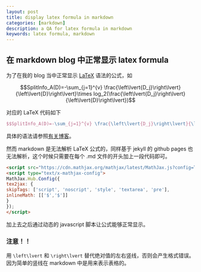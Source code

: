```yaml
---
layout: post
title: display latex formula in markdown 
categories: [markdown]
description: a QA for latex formula in markdown
keywords: latex formula, markdown
---
```


## 在 markdown blog 中正常显示 latex formula

<script src="https://cdn.mathjax.org/mathjax/latest/MathJax.js?config=TeX-AMS-MML_HTMLorMML" type="text/javascript"></script>
<script type="text/x-mathjax-config">
MathJax.Hub.Config({
tex2jax: {
skipTags: ['script', 'noscript', 'style', 'textarea', 'pre'],
inlineMath: [['$','$']]
}
});
</script>



为了在我的 blog 当中正常显示 [LaTeX](https://www.latex-project.org/) 语法的公式，如

$$SplitInfo_A(D)=-\sum_{j=1}^{v} \frac{\left\lvert{D_j}\right\lvert}{\left\lvert{D}\right\lvert}\times log_2(\frac{\left\lvert{D_j}\right\lvert}{\left\lvert{D}\right\lvert})$$

对应的 LaTeX 代码如下

```latex
$$SplitInfo_A(D)=-\sum_{j=1}^{v} \frac{\left\lvert{D_j}\right\lvert}{\left\lvert{D}\right\lvert}\times log_2(\frac{\left\lvert{D_j}\right\lvert}{\left\lvert{D}\right\lvert})$$
```

具体的语法请参照[有关博客](https://www.jianshu.com/p/97ec8a3739f6)。

然而 markdown 是无法解析 LaTeX 公式的，同样基于 jekyll 的 github pages 也无法解析，这个时候只需要在每个 .md 文件的开头加上一段代码即可。

```html
<script src="https://cdn.mathjax.org/mathjax/latest/MathJax.js?config=TeX-AMS-MML_HTMLorMML" type="text/javascript"></script>
<script type="text/x-mathjax-config">
MathJax.Hub.Config({
tex2jax: {
skipTags: ['script', 'noscript', 'style', 'textarea', 'pre'],
inlineMath: [['$','$']]
}
});
</script>
```

加上去之后通过动态的 javascript 脚本让公式能够正常显示。

### 注意！！

用 `\left\lvert` 和 `\right\lvert` 替代绝对值的左右竖线，否则会产生格式错误。因为简单的竖线在 markdown 中是用来表示表格的。